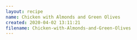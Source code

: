 ```yaml
---
layout: recipe
name: Chicken with Almonds and Green Olives
created: 2020-04-02 13:11:21
filename: Chicken-with-Almonds-and-Green-Olives
---
```

